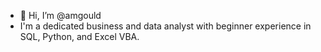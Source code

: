 - 👋 Hi, I’m @amgould
- I'm a dedicated business and data analyst with beginner experience in SQL, Python, and Excel VBA. 

<!---
amgould/amgould is a ✨ special ✨ repository because its `README.md` (this file) appears on your GitHub profile.
You can click the Preview link to take a look at your changes.
--->
